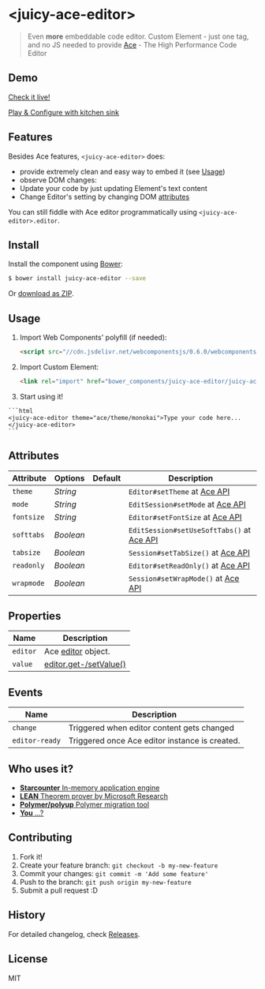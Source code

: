 # &lt;juicy-ace-editor&gt;

> Even <strong>more</strong> embeddable code editor.
> Custom Element - just one tag, and no JS needed to provide
> [Ace](http://ace.c9.io/) - The High Performance Code Editor

## Demo

[Check it live!](http://juicy.github.io/juicy-ace-editor)

[Play & Configure with kitchen sink](http://juicy.github.io/juicy-ace-editor/kitchen-sink.html)

## Features

Besides Ace features, `<juicy-ace-editor>` does:

 - provide extremely clean and easy way to embed it (see [Usage](#usage))
 - observe DOM changes:
  - Update your code by just updating Element's text content
  - Change Editor's setting by changing DOM [attributes](#attributes)

You can still fiddle with Ace editor programmatically using `<juicy-ace-editor>.editor`.

## Install

Install the component using [Bower](http://bower.io/):

```sh
$ bower install juicy-ace-editor --save
```

Or [download as ZIP](https://github.com/juicy/juicy-ace-editor/archive/gh-pages.zip).

## Usage

1. Import Web Components' polyfill (if needed):

    ```html
    <script src="//cdn.jsdelivr.net/webcomponentsjs/0.6.0/webcomponents.min.js"></script>
    ```

2. Import Custom Element:

    ```html
    <link rel="import" href="bower_components/juicy-ace-editor/juicy-ace-editor.html">
    ```

3. Start using it!
<!--
```
<custom-element-demo>
  <template>
    <script src="../webcomponentsjs/webcomponents.js"></script>
    <link rel="import" href="juicy-ace-editor.html">
    <next-code-block></next-code-block>
  </template>
</custom-element-demo>
```
-->
    ```html
    <juicy-ace-editor theme="ace/theme/monokai">Type your code here...</juicy-ace-editor>
    ```

## Attributes

Attribute  | Options   | Default | Description
---        | ---       | ---     | ---
`theme`    | *String*  |         | `Editor#setTheme` at [Ace API](http://ace.c9.io/#nav=api&api=editor)
`mode`     | *String*  |         | `EditSession#setMode` at [Ace API](http://ace.c9.io/#nav=api&api=edit_session)
`fontsize` | *String*  |         | `Editor#setFontSize` at [Ace API](http://ace.c9.io/#nav=api&api=editor)
`softtabs` | *Boolean* |         | `EditSession#setUseSoftTabs()` at [Ace API](http://ace.c9.io/#nav=api&api=edit_session)
`tabsize`  | *Boolean* |         | `Session#setTabSize()` at [Ace API](http://ace.c9.io/#nav=api&api=edit_session)
`readonly` | *Boolean* |         | `Editor#setReadOnly()` at [Ace API](http://ace.c9.io/#nav=api&api=editor)
`wrapmode` | *Boolean* |         | `Session#setWrapMode()` at [Ace API](http://ace.c9.io/#nav=api&api=edit_session)

## Properties

Name        |  Description
---         | ---
`editor`    | Ace [editor](http://ace.c9.io/#nav=api&api=editor) object.
`value`     | [editor.get-/setValue()](http://ace.c9.io/#nav=api&api=editor)

## Events

Name           |  Description
---            | ---
`change`       | Triggered when editor content gets changed
`editor-ready` | Triggered once Ace editor instance is created.

## Who uses it?

- [**Starcounter** In-memory application engine](http://starcounter.com/)
- [**LEAN** Theorem prover by Microsoft Research](https://leanprover.github.io/)
- [**Polymer/polyup** Polymer migration tool](http://polymerlabs.github.io/polyup/)
- [**You** ...?](https://github.com/Juicy/juicy-ace-editor/edit/gh-pages/README.md#L81)


## Contributing

1. Fork it!
2. Create your feature branch: `git checkout -b my-new-feature`
3. Commit your changes: `git commit -m 'Add some feature'`
4. Push to the branch: `git push origin my-new-feature`
5. Submit a pull request :D


## History

For detailed changelog, check [Releases](https://github.com/PuppetJs/redirect/releases).

## License

MIT
